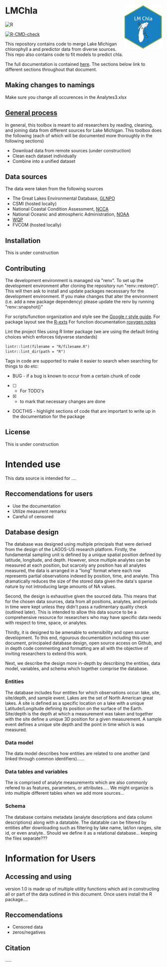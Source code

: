 # LMChla <img src="man/figures/logo.png" align="right" height="139" alt="" />

![R](https://img.shields.io/badge/r-%23276DC3.svg?style=for-the-badge&logo=r&logoColor=white)

<!-- badges: start -->
[![R-CMD-check](https://github.com/kvitense/LM_Chla/actions/workflows/R-CMD-check.yaml/badge.svg)](https://github.com/kvitense/LM_Chla/actions/workflows/R-CMD-check.yaml)
<!-- badges: end -->

This repository contains code to merge Lake Michigan chlorophyll a and predictor data from diverse sources. This repo also contains code to fit models to predict chla.

The full documentation is contained [here](docs/UserInfo.md). The sections below link to different sections throughout that document.

## Making changes to namings
Make sure you change all occurences in the Analytes3.xlsx


## [General process](docs/useNdesign.md)
In general, this toolbox is meant to aid researchers by reading, cleaning, and joining data from different sources for Lake Michigan. This toolbox does the following (each of which will be documented more thoroughly in the following sections)

- Download data from remote sources (under construction)
- Clean each dataset individually
- Combine into a unified dataset

## Data sources
The data were taken from the following sources

- The Great Lakes Environmental Database, [GLNPO](https://cdx.epmeea.gov/)
- CSMI (hosted locally)
- National Coastal Condition Assessment, [NCCA](https://www.epa.gov/national-aquatic-resource-surveys/ncca)
- National Oceanic and atmospheric Administration, [NOAA](https://www.noaa.gov/)
- [WQP](https://www.waterqualitydata.us/)
- FVCOM (hosted locally)

## Installation 
This is under construction


## Contributing
The development environment is managed via "renv". To set up the development environment after cloning the repository run "renv::restore()". This will then ask to install and update packages necesssary for the development environment. If you make changes that alter the environment (i.e. add a new package dependency) please update the renv by running "renv::snapshot()"

For scripts/function organization and style see the [Google r style guide](https://google.github.io/styleguide/Rguide.html). 
For package layout see the [R-exts](https://cran.r-project.org/doc/manuals/R-exts.pdf)
For function documentation [roxygen notes](https://roxygen2.r-lib.org/articles/rd.html)

Lint the project files using R linter package (we are using the default linting choices which enforces tidyverse standards)
```{r}
lintr::lint(filename = "R/filename.R") 
lintr::lint_dir(path = "R")
```

Tags in code are supported to make it easier to search when searching for things to do etc: 
- BUG - if a bug is known to occur from a certain chunk of code
- [ ] - For TODO's
- [x] - to mark that necessary changes are done
- DOCTHIS - highlight sections of code that are important to write up in the documentation for the package



## License
This is under construction

# Intended use
This data source is intended for ....

## Reccomendations for users
- Use the documentation
- Utilize measurent remarks
- Careful of censored

## Database design
The database was designed using multiple principals that were derived from the design of the LAGOS-US research platform. Firstly, the fundamental sampling unit is defined by a unique spatial position defined by latitude, longitude, and depth. However, since multiple analytes can be measured at each position, but scarcely any position has all analytes measured, the data is arranged in a "long" format where each row represents partial observations indexed by position, time, and analyte. This dramatically reduces the size of the stored data given the data's sparse nature by not introducing large amounts of NA values.

Second, the design is exhaustive given the sourced data. This means that for the chosen data sources, data from all positions, analytes, and periods in time were kept unless they didn't pass a rudimentary quality check (outlined later). This is intended to allow this data source to be a comprehensive resource for researchers who may have specific data needs with respect to time, space, or analytes.

Thirdly, it is designed to be amenable to extensibility and open source development. To this end, rigourous documentation including this user document, principaled database design, open source access on Github, and in depth code commenting and formatting are all with the objective of inviting researchers to extend this work.

Next, we describe the design more in-depth by describing the entities, data model, variables, and schema which together comprise the database.

### Entities
The database includes four entities for which observations occur: lake, site, site/depth, and sample event. Lakes are the set of North American great lakes. A site is defined as a specific location on a lake with a unique Latitude/Longitude defining its position on the surface of the Earth. Site/depth is the depth at which a measurement was taken and together with the site define a unique 3D position for a given measurement. A sample event defines a unique site depth and the point in time which is was measured.

### Data model
The data model describes how entities are related to one another (and linked through common identifiers)......

### Data tables and variables
The <database> is comprised of analyte measurements which are also commonly refered to as features, parameters, or attributes..... We might organize is into multiple different tables when we add more sources...

### Schema
The database contains metadata (analyte descriptions and data column descriptions) along with a datatable. The datatable can be filtered by entities after downloading such as filtering by lake name, lat/lon ranges, site id, or even analyte.. Should we define it as a relational database... keeping the files separate??? 



# Information for <DataBase> Users

## Accessing and using
<database> version 1.0 is made up of multiple utility functions which aid in constructing all or part of the data outlined in this document. Once users install the R package....


## Reccomendations 
- Censored data
- zeros/negatives

## Citation
.....
